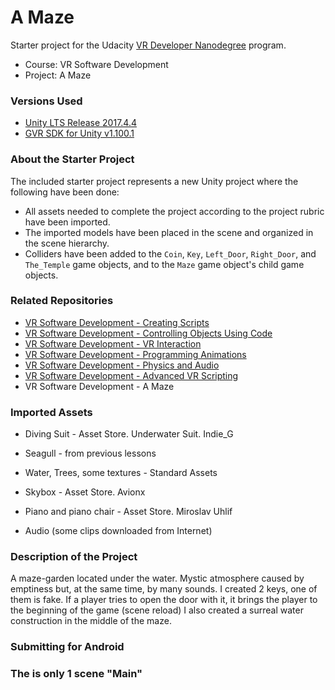 # A Maze
Starter project for the Udacity [VR Developer Nanodegree](http://udacity.com/vr) program.

- Course: VR Software Development
- Project: A Maze


### Versions Used
- [Unity LTS Release 2017.4.4](https://unity3d.com/unity/qa/lts-releases?version=2017.4)
- [GVR SDK for Unity v1.100.1](https://github.com/googlevr/gvr-unity-sdk/releases/tag/v1.100.1)


### About the Starter Project
The included starter project represents a new Unity project where the following have been done:
- All assets needed to complete the project according to the project rubric have been imported.
- The imported models have been placed in the scene and organized in the scene hierarchy.
- Colliders have been added to the `Coin`, `Key`, `Left_Door`, `Right_Door`, and `The_Temple` game objects, and to the `Maze` game object's child game objects.


### Related Repositories
- [VR Software Development - Creating Scripts](https://github.com/udacity/VR-Software-Development_Creating-Scripts/releases)
- [VR Software Development - Controlling Objects Using Code](https://github.com/udacity/VR-Software-Development_Controlling-Objects-Using-Code/releases)
- [VR Software Development - VR Interaction](https://github.com/udacity/VR-Software-Development_VR-Interaction/releases)
- [VR Software Development - Programming Animations](https://github.com/udacity/VR-Software-Development_Programming-Animations/releases)
- [VR Software Development - Physics and Audio](https://github.com/udacity/VR-Software-Development_Physics-and-Audio/releases)
- [VR Software Development - Advanced VR Scripting](https://github.com/udacity/VR-Software-Development_Advanced-VR-Scripting/releases)
- VR Software Development - A Maze


### Imported Assets
 - Diving Suit - Asset Store. Underwater Suit. Indie_G
 - Seagull - from previous lessons
 - Water, Trees, some textures - Standard Assets
 - Skybox - Asset Store. Avionx
 - Piano and piano chair - Asset Store. Miroslav Uhlif 
 
 - Audio (some clips downloaded from Internet)
 
 ### Description of the Project
 A maze-garden located under the water. Mystic atmosphere caused by emptiness but, at the same time, by many sounds. 
 I created 2 keys, one of them is fake. If a player tries to open the door with it, it brings the player to the beginning of the game (scene reload)
 I also created a surreal water construction in the middle of the maze.
 
 ### Submitting for Android
 
 ### The is only 1 scene "Main"
